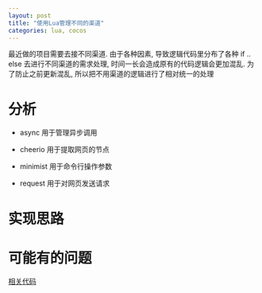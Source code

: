 ```yaml
---
layout: post
title: "使用Lua管理不同的渠道"
categories: lua, cocos
---
```


最近做的项目需要去接不同渠道. 由于各种因素, 导致逻辑代码里分布了各种 if .. else 去进行不同渠道的需求处理, 时间一长会造成原有的代码逻辑会更加混乱. 为了防止之前更新混乱, 所以把不用渠道的逻辑进行了相对统一的处理

# 分析

* async   用于管理异步调用

* cheerio  用于提取网页的节点

* minimist  用于命令行操作参数

* request   用于对网页发送请求

# 实现思路



# 可能有的问题



[相关代码](https://github.com/samael65535/toy_code/tree/master/comic)
